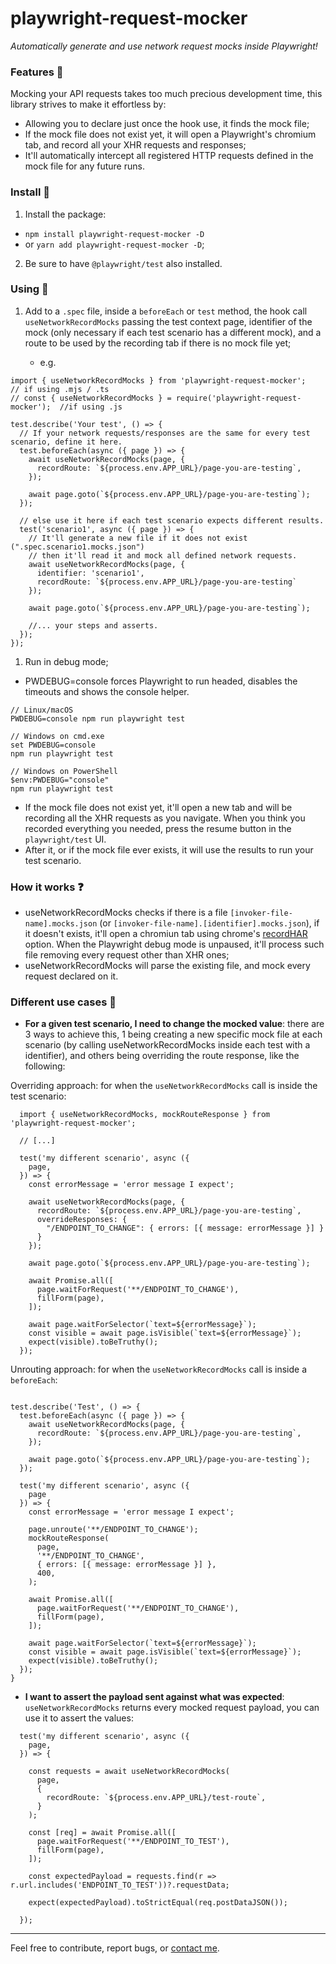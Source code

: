 # playwright-request-mocker

*Automatically generate and use network request mocks inside Playwright!*

### Features :mag_right:

Mocking your API requests takes too much precious development time, this library strives to make it effortless by:
- Allowing you to declare just once the hook use, it finds the mock file;
- If the mock file does not exist yet, it will open a Playwright's chromium tab, and record all your XHR requests and responses;
- It'll automatically intercept all registered HTTP requests defined in the mock file for any future runs.


### Install :construction_worker:
1. Install the package:
  -   ``npm install playwright-request-mocker -D``
  -   or ``yarn add playwright-request-mocker -D``;
2. Be sure to have ``@playwright/test`` also installed.

### Using :electric_plug:
1. Add to a ``.spec`` file, inside a ``beforeEach`` or ``test`` method, the hook call ``useNetworkRecordMocks`` passing the test context page, identifier of the mock (only necessary if each test scenario has a different mock), and a route to be used by the recording tab if there is no mock file yet;

    - e.g.
```
import { useNetworkRecordMocks } from 'playwright-request-mocker';          // if using .mjs / .ts
// const { useNetworkRecordMocks } = require('playwright-request-mocker');  //if using .js

test.describe('Your test', () => {
  // If your network requests/responses are the same for every test scenario, define it here.
  test.beforeEach(async ({ page }) => {
    await useNetworkRecordMocks(page, {
      recordRoute: `${process.env.APP_URL}/page-you-are-testing`,
    });

    await page.goto(`${process.env.APP_URL}/page-you-are-testing`);
  });

  // else use it here if each test scenario expects different results.
  test('scenario1', async ({ page }) => {
    // It'll generate a new file if it does not exist (".spec.scenario1.mocks.json")
    // then it'll read it and mock all defined network requests.
    await useNetworkRecordMocks(page, {
      identifier: 'scenario1',
      recordRoute: `${process.env.APP_URL}/page-you-are-testing`
    });

    await page.goto(`${process.env.APP_URL}/page-you-are-testing`);

    //... your steps and asserts.
  });
});
```

1. Run in debug mode;
- PWDEBUG=console forces Playwright to run headed, disables the timeouts and shows the console helper. 

```
// Linux/macOS
PWDEBUG=console npm run playwright test

// Windows on cmd.exe
set PWDEBUG=console
npm run playwright test

// Windows on PowerShell
$env:PWDEBUG="console"
npm run playwright test
```

- If the mock file does not exist yet, it'll open a new tab and will be recording all the XHR requests as you navigate. When you think you recorded everything you needed, press the resume button in the ``playwright/test`` UI.
- After it, or if the mock file ever exists, it will use the results to run your test scenario.


### How it works :question:

- useNetworkRecordMocks checks if there is a file ``[invoker-file-name].mocks.json`` (or ``[invoker-file-name].[identifier].mocks.json``), if it doesn't exists, it'll open a chromiun tab using chrome's [recordHAR](https://en.wikipedia.org/wiki/HAR_(file_format)) option. When the Playwright debug mode is unpaused, it'll process such file removing every request other than XHR ones;
- useNetworkRecordMocks will parse the existing file, and mock every request declared on it.

### Different use cases :footprints:

- **For a given test scenario, I need to change the mocked value**: there are 3 ways to achieve this, 1 being creating a new specific mock file at each scenario (by calling useNetworkRecordMocks inside each test with a identifier), and others being overriding the route response, like the following:

Overriding approach: for when the ``useNetworkRecordMocks`` call is inside the test scenario:
```
  import { useNetworkRecordMocks, mockRouteResponse } from 'playwright-request-mocker';

  // [...]

  test('my different scenario', async ({
    page,
  }) => {
    const errorMessage = 'error message I expect';

    await useNetworkRecordMocks(page, {
      recordRoute: `${process.env.APP_URL}/page-you-are-testing`,
      overrideResponses: {
        "/ENDPOINT_TO_CHANGE": { errors: [{ message: errorMessage }] }
      }
    });

    await page.goto(`${process.env.APP_URL}/page-you-are-testing`);

    await Promise.all([
      page.waitForRequest('**/ENDPOINT_TO_CHANGE'),
      fillForm(page),
    ]);

    await page.waitForSelector(`text=${errorMessage}`);
    const visible = await page.isVisible(`text=${errorMessage}`);
    expect(visible).toBeTruthy();
  });
```
   Unrouting approach: for when the ``useNetworkRecordMocks`` call is inside a ``beforeEach``:
```

test.describe('Test', () => {
  test.beforeEach(async ({ page }) => {
    await useNetworkRecordMocks(page, {
      recordRoute: `${process.env.APP_URL}/page-you-are-testing`,
    });

    await page.goto(`${process.env.APP_URL}/page-you-are-testing`);
  });

  test('my different scenario', async ({
    page
  }) => {
    const errorMessage = 'error message I expect';

    page.unroute('**/ENDPOINT_TO_CHANGE');
    mockRouteResponse(
      page,
      '**/ENDPOINT_TO_CHANGE',
      { errors: [{ message: errorMessage }] },
      400,
    );

    await Promise.all([
      page.waitForRequest('**/ENDPOINT_TO_CHANGE'),
      fillForm(page),
    ]);

    await page.waitForSelector(`text=${errorMessage}`);
    const visible = await page.isVisible(`text=${errorMessage}`);
    expect(visible).toBeTruthy();
  });
}
```

- **I want to assert the payload sent against what was expected**: ``useNetworkRecordMocks`` returns every mocked request payload, you can use it to assert the values:

```
  test('my different scenario', async ({
    page,
  }) => {

    const requests = await useNetworkRecordMocks(
      page,
      {
        recordRoute: `${process.env.APP_URL}/test-route`,
      }
    );

    const [req] = await Promise.all([
      page.waitForRequest('**/ENDPOINT_TO_TEST'),
      fillForm(page),
    ]);

    const expectedPayload = requests.find(r => r.url.includes('ENDPOINT_TO_TEST'))?.requestData;

    expect(expectedPayload).toStrictEqual(req.postDataJSON());

  });

```

----


Feel free to contribute, report bugs, or [contact me](https://github.com/kousenlsn).
